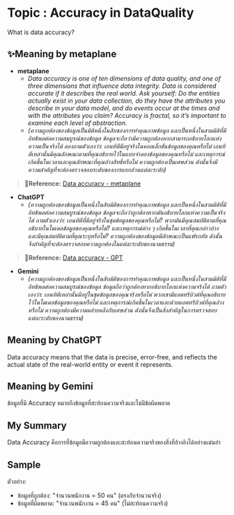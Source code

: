# Topic : Accuracy in DataQuality  
What is data accuracy?

## **✨Meaning by metaplane**  
- **metaplane**  
  - *Data accuracy is one of ten dimensions of data quality, and one of three dimensions that influence data integrity. Data is considered accurate if it describes the real world. Ask yourself: Do the entities actually exist in your data collection, do they have the attributes you describe in your data model, and do events occur at the times and with the attributes you claim? Accuracy is fractal, so it’s important to examine each level of abstraction.*  
  - *(ความถูกต้องของข้อมูลเป็นมิติหนึ่งในสิบของการทำคุณภาพข้อมูล และเป็นหนึ่งในสามมิติที่มีอิทธิพลต่อความสมบูรณ์ของข้อมูล ข้อมูลจะถือว่ามีความถูกต้องหากสามารถอธิบายโลกแห่งความเป็นจริงได้ ลองถามตัวเองว่า: เอนทิตีมีอยู่จริงในคอลเล็กชันข้อมูลของคุณหรือไม่ เอนทิตีเหล่านั้นมีคุณลักษณะตามที่คุณอธิบายไว้ในแบบจำลองข้อมูลของคุณหรือไม่ และเหตุการณ์เกิดขึ้นในเวลาและคุณลักษณะที่คุณอ้างสิทธิ์หรือไม่ ความถูกต้องเป็นเศษส่วน ดังนั้นจึงมีความสำคัญที่จะต้องตรวจสอบระดับของการแยกส่วนแต่ละระดับ)*  
> **🔗Reference:** [Data accuracy - metaplane](https://www.metaplane.dev/blog/data-accuracy-definition-examples)
- **ChatGPT**  
  - *(ความถูกต้องของข้อมูลเป็นหนึ่งในสิบมิติของการทำคุณภาพข้อมูล และเป็นหนึ่งในสามมิติที่มีอิทธิพลต่อความสมบูรณ์ของข้อมูล ข้อมูลจะถือว่าถูกต้องหากมันอธิบายโลกแห่งความเป็นจริงได้ ถามตัวเองว่า: เอนทิตีที่มีอยู่จริงในชุดข้อมูลของคุณหรือไม่? พวกมันมีคุณสมบัติตามที่คุณอธิบายในโมเดลข้อมูลของคุณหรือไม่? และเหตุการณ์ต่าง ๆ เกิดขึ้นในเวลาที่คุณกล่าวอ้างและมีคุณสมบัติตามที่คุณระบุหรือไม่? ความถูกต้องของข้อมูลมีลักษณะเป็นแฟรกทัล ดังนั้นจึงสำคัญที่จะต้องตรวจสอบความถูกต้องในแต่ละระดับของนามธรรม)*  
> **🔗Reference:** [Data accuracy - GPT](https://chatgpt.com/share/676fbb00-8168-8007-a5f7-ba24691a2b46)
- **Gemini**  
  - *(ความถูกต้องของข้อมูลเป็นหนึ่งในสิบมิติของการทำคุณภาพข้อมูล และเป็นหนึ่งในสามมิติที่มีอิทธิพลต่อความสมบูรณ์ของข้อมูล ข้อมูลถือว่าถูกต้องหากอธิบายโลกแห่งความจริงได้
ถามตัวเองว่า: เอนทิตีเหล่านั้นมีอยู่ในชุดข้อมูลของคุณจริงหรือไม่ พวกเขามีแอตทริบิวต์ที่คุณอธิบายไว้ในโมเดลข้อมูลของคุณหรือไม่ และเหตุการณ์เกิดขึ้นในเวลาและด้วยแอตทริบิวต์ที่คุณอ้างหรือไม่
ความถูกต้องมีความคล้ายคลึงกับเศษส่วน ดังนั้นจึงเป็นสิ่งสำคัญในการตรวจสอบแต่ละระดับของนามธรรม)*  

## Meaning by ChatGPT  
Data accuracy means that the data is precise, error-free, and reflects the actual state of the real-world entity or event it represents.  

## Meaning by Gemini  
ข้อมูลที่มี Accuracy หมายถึงข้อมูลที่สะท้อนความจริงและไม่มีข้อผิดพลาด  

## My Summary  
Data Accuracy คือการที่ข้อมูลมีความถูกต้องและสะท้อนความจริงของสิ่งที่อ้างอิงได้อย่างแม่นยำ  

## Sample  
ตัวอย่าง:  
- ข้อมูลที่ถูกต้อง: "จำนวนพนักงาน = 50 คน" (ตรงกับจำนวนจริง)  
- ข้อมูลที่ผิดพลาด: "จำนวนพนักงาน = 45 คน" (ไม่สะท้อนความจริง)  
